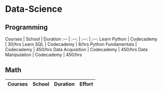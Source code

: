 # Data-Science

## Programming
Courses | School | Duration
:-- | :--: | :--: | :--:
Learn Python | Codecademy | 30/hrs
Learn SQL | Codecademy | 8/hrs
Python Fundamentals | Codecademy | 450/hrs
Data Acquisition | Codecademy | 450/hrs
Data Manipulation | Codecademy | 450/hrs

## Math
Courses | School | Duration | Effort
:-- | :--: | :--: | :--:
